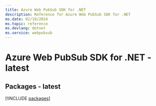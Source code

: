 ```yaml
---
title: Azure Web PubSub SDK for .NET
description: Reference for Azure Web PubSub SDK for .NET
ms.date: 02/19/2024
ms.topic: reference
ms.devlang: dotnet
ms.service: webpubsub
---
```

# Azure Web PubSub SDK for .NET - latest
## Packages - latest
[!INCLUDE [packages](web-pubsub-index.md)]